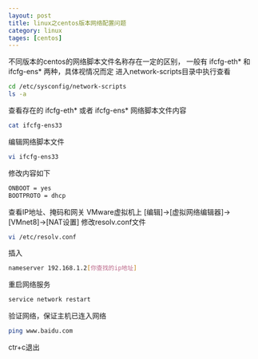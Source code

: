 ```yaml
---
layout: post
title: linux之centos版本网络配置问题
category: linux
tages: [centos]
---
```


不同版本的centos的网络脚本文件名称存在一定的区别，
一般有 ifcfg-eth* 和 ifcfg-ens* 两种，具体视情况而定
进入network-scripts目录中执行查看
```bash
cd /etc/sysconfig/network-scripts
ls -a
```
查看存在的 ifcfg-eth* 或者 ifcfg-ens* 网络脚本文件内容
```bash
cat ifcfg-ens33
```
编辑网络脚本文件
```bash
vi ifcfg-ens33
```
修改内容如下
```bash
ONBOOT = yes
BOOTPROTO = dhcp
```
查看IP地址、掩码和网关
VMware虚拟机上
[编辑]->[虚拟网络编辑器]->[VMnet8]->[NAT设置]
修改resolv.conf文件
```bash
vi /etc/resolv.conf
```
插入
```bash
nameserver 192.168.1.2[你查找的ip地址]
```
重启网络服务
```bash
service network restart
```
验证网络，保证主机已连入网络
```bash
ping www.baidu.com
```
ctr+c退出
